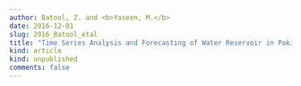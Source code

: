 ```yaml
---
author: Batool, Z. and <b>Yaseen, M.</b>
date: 2016-12-01
slug: 2016_Batool_etal
title: "Time Series Analysis and Forecasting of Water Reservoir in Pakistan"
kind: article
kind: unpublished
comments: false
---
```

